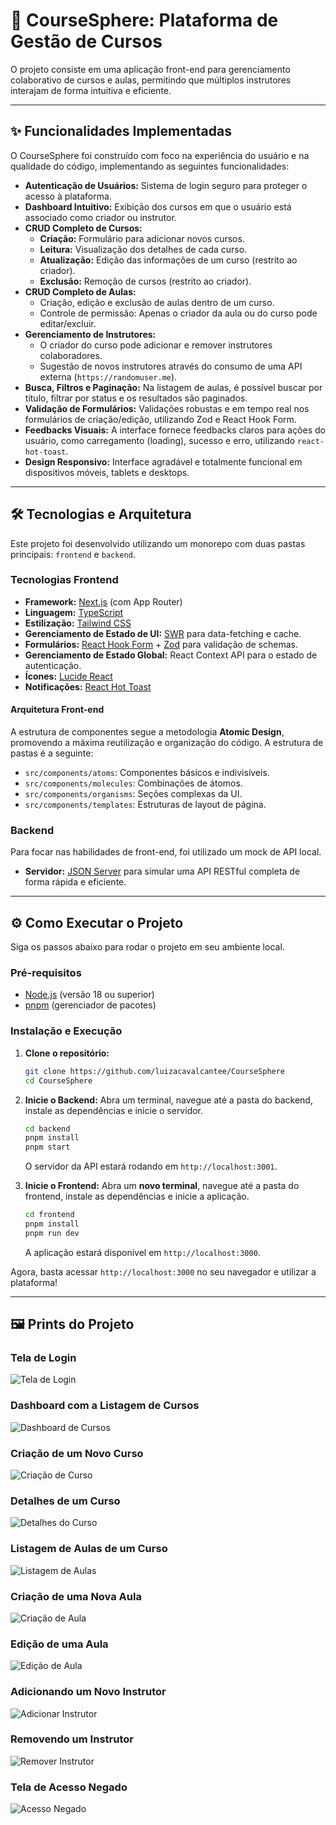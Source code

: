 # 🚀 CourseSphere: Plataforma de Gestão de Cursos

O projeto consiste em uma aplicação front-end para gerenciamento colaborativo de cursos e aulas, permitindo que múltiplos instrutores interajam de forma intuitiva e eficiente.

---

## ✨ Funcionalidades Implementadas

O CourseSphere foi construído com foco na experiência do usuário e na qualidade do código, implementando as seguintes funcionalidades:

* **Autenticação de Usuários:** Sistema de login seguro para proteger o acesso à plataforma.
* **Dashboard Intuitivo:** Exibição dos cursos em que o usuário está associado como criador ou instrutor.
* **CRUD Completo de Cursos:**
    * **Criação:** Formulário para adicionar novos cursos.
    * **Leitura:** Visualização dos detalhes de cada curso.
    * **Atualização:** Edição das informações de um curso (restrito ao criador).
    * **Exclusão:** Remoção de cursos (restrito ao criador).
* **CRUD Completo de Aulas:**
    * Criação, edição e exclusão de aulas dentro de um curso.
    * Controle de permissão: Apenas o criador da aula ou do curso pode editar/excluir.
* **Gerenciamento de Instrutores:**
    * O criador do curso pode adicionar e remover instrutores colaboradores.
    * Sugestão de novos instrutores através do consumo de uma API externa (`https://randomuser.me`).
* **Busca, Filtros e Paginação:** Na listagem de aulas, é possível buscar por título, filtrar por status e os resultados são paginados.
* **Validação de Formulários:** Validações robustas e em tempo real nos formulários de criação/edição, utilizando Zod e React Hook Form.
* **Feedbacks Visuais:** A interface fornece feedbacks claros para ações do usuário, como carregamento (loading), sucesso e erro, utilizando `react-hot-toast`.
* **Design Responsivo:** Interface agradável e totalmente funcional em dispositivos móveis, tablets e desktops.

---

## 🛠️ Tecnologias e Arquitetura

Este projeto foi desenvolvido utilizando um monorepo com duas pastas principais: `frontend` e `backend`.

### Tecnologias Frontend

* **Framework:** [Next.js](https://nextjs.org/) (com App Router)
* **Linguagem:** [TypeScript](https://www.typescriptlang.org/)
* **Estilização:** [Tailwind CSS](https://tailwindcss.com/)
* **Gerenciamento de Estado de UI:** [SWR](https://swr.vercel.app/) para data-fetching e cache.
* **Formulários:** [React Hook Form](https://react-hook-form.com/) + [Zod](https://zod.dev/) para validação de schemas.
* **Gerenciamento de Estado Global:** React Context API para o estado de autenticação.
* **Ícones:** [Lucide React](https://lucide.dev/)
* **Notificações:** [React Hot Toast](https://react-hot-toast.com/)

#### Arquitetura Front-end

A estrutura de componentes segue a metodologia **Atomic Design**, promovendo a máxima reutilização e organização do código. A estrutura de pastas é a seguinte:
* `src/components/atoms`: Componentes básicos e indivisíveis.
* `src/components/molecules`: Combinações de átomos.
* `src/components/organisms`: Seções complexas da UI.
* `src/components/templates`: Estruturas de layout de página.

### Backend

Para focar nas habilidades de front-end, foi utilizado um mock de API local.

* **Servidor:** [JSON Server](https://github.com/typicode/json-server) para simular uma API RESTful completa de forma rápida e eficiente.

---

## ⚙️ Como Executar o Projeto

Siga os passos abaixo para rodar o projeto em seu ambiente local.

### Pré-requisitos

* [Node.js](https://nodejs.org/en/) (versão 18 ou superior)
* [pnpm](https://pnpm.io/installation) (gerenciador de pacotes)

### Instalação e Execução

1.  **Clone o repositório:**
    ```bash
    git clone https://github.com/luizacavalcantee/CourseSphere
    cd CourseSphere
    ```

2.  **Inicie o Backend:**
    Abra um terminal, navegue até a pasta do backend, instale as dependências e inicie o servidor.
    ```bash
    cd backend
    pnpm install
    pnpm start
    ```
    O servidor da API estará rodando em `http://localhost:3001`.

3.  **Inicie o Frontend:**
    Abra um **novo terminal**, navegue até a pasta do frontend, instale as dependências e inicie a aplicação.
    ```bash
    cd frontend
    pnpm install
    pnpm run dev
    ```
    A aplicação estará disponível em `http://localhost:3000`.

Agora, basta acessar `http://localhost:3000` no seu navegador e utilizar a plataforma!

---

## 🖼️ Prints do Projeto

### Tela de Login
![Tela de Login](assets/login.png)

### Dashboard com a Listagem de Cursos
![Dashboard de Cursos](assets/courses.png)

### Criação de um Novo Curso
![Criação de Curso](assets/create-course.png)

### Detalhes de um Curso
![Detalhes do Curso](assets/course-details.png)

### Listagem de Aulas de um Curso
![Listagem de Aulas](assets/course-lessons.png)

### Criação de uma Nova Aula
![Criação de Aula](assets/create-lesson.png)

### Edição de uma Aula
![Edição de Aula](assets/edit-lesson.png)

### Adicionando um Novo Instrutor
![Adicionar Instrutor](assets/add-instructor.png)

### Removendo um Instrutor
![Remover Instrutor](assets/remove-instructor.png)

### Tela de Acesso Negado
![Acesso Negado](assets/access-denied.png)